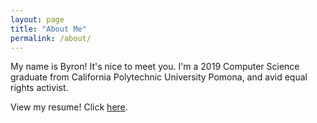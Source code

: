 ```yaml
---
layout: page
title: "About Me"
permalink: /about/
---
```


My name is Byron! It's nice to meet you. I'm a 2019 Computer Science graduate from California Polytechnic University Pomona, and avid equal rights activist.

View my resume! Click [here](https://drive.google.com/file/d/1WPBBrr9IPCHqQZ3IGTiGv3Bw_B4S0iGN/view?usp=sharing).
